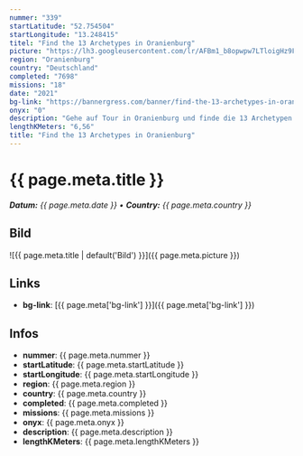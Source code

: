 ```yaml
---
nummer: "339"
startLatitude: "52.754504"
startLongitude: "13.248415"
titel: "Find the 13 Archetypes in Oranienburg"
picture: "https://lh3.googleusercontent.com/lr/AFBm1_b8opwpw7LTloigHz9Fz_wJZLHF_Jxl37iMgLX3vS0eYSUDfhdPYOtAR9z76amud79yXU9ehH5QV2mSKlTtowfEUjwNjeyHmbeU7NgYYWCAnc_u7aKZZekK4BUW0QHyPPBySHaxQCIuitgzEM-S-JWA06ZSNrdoIAJG3SV5KPvv9f9nPy8hjkzb1n5yGIUC-wi00LW3X3QO6P1eT3FarwugmkuLxx-85S58DzeuTdaiPOvAEr8j5YDnnMJGx-5hG_3RVC-mgkQyg_qjbPoahSu0dd7Tzd7Ccu3TDD6S41_3XSTZVaicrZBCjFwYOaW-imBamZYFcHPnv8EgrMMZ1h09nB_kOumWGj30Zf3KAqmWAjUclZzr3XDDlUcwwQ_ykxD2aHPtv2Cz_aWuXblYZXH8N3BVgPbxkn6MOromRpYO4zQZXIZQHOMF6_dTSKMN8OGyDG5Fy4rgayx6mvAqLGkFUZU-hlK1ZAY_2QF_3eRvGlCV0kdiPhanwl69wAAVCfXTb3H9qUjevYrRuYBu_TUiOHOPUJ6EkrjsD4LcmOlYfj52GWt3tceol3Cg-py3X_C1V1VfTjuAZV-Xegz0RLorn80YbK2svGnv8-GPdsZgvXQ3H1Tdyak8nJ8OP8JdjEm3uI3DNUOzKfXY1kCfhL5GWIM1DaHngYZ2TaxPuGN29_2eTjWuadbl7NV263tQATLNtSrkuIyv9BzKNkgjTuYnS105xkr0FCY7DLHtC0hvfy6izqyeCg77Td6E6TIcGA4KIGMYooaYSwiMnDr6Ag4WOkPWNnID6YNKTOFkGsrbusi4y4Bo7zVCmRgTX1w73ZBsYwI4Jn8kyWODG14Pf46GppZ2tN89AFIn"
region: "Oranienburg"
country: "Deutschland"
completed: "7698"
missions: "18"
date: "2021"
bg-link: "https://bannergress.com/banner/find-the-13-archetypes-in-oranienburg-49c9"
onyx: "0"
description: "Gehe auf Tour in Oranienburg und finde die 13 Archetypen in Oranienburg. Die Tour startet in der Bernauer Straße"
lengthKMeters: "6,56"
title: "Find the 13 Archetypes in Oranienburg"
---
```


# {{ page.meta.title }}
_**Datum:** {{ page.meta.date }} • **Country:** {{ page.meta.country }}_

## Bild
![{{ page.meta.title | default('Bild') }}]({{ page.meta.picture }})

## Links
- **bg-link**: [{{ page.meta['bg-link'] }}]({{ page.meta['bg-link'] }})

## Infos
- **nummer**: {{ page.meta.nummer }}
- **startLatitude**: {{ page.meta.startLatitude }}
- **startLongitude**: {{ page.meta.startLongitude }}
- **region**: {{ page.meta.region }}
- **country**: {{ page.meta.country }}
- **completed**: {{ page.meta.completed }}
- **missions**: {{ page.meta.missions }}
- **onyx**: {{ page.meta.onyx }}
- **description**: {{ page.meta.description }}
- **lengthKMeters**: {{ page.meta.lengthKMeters }}


